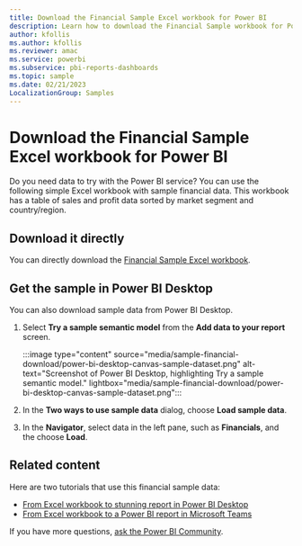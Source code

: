 ```yaml
---
title: Download the Financial Sample Excel workbook for Power BI
description: Learn how to download the Financial Sample workbook for Power BI directly from this page or from Power BI Desktop.
author: kfollis
ms.author: kfollis
ms.reviewer: amac
ms.service: powerbi
ms.subservice: pbi-reports-dashboards
ms.topic: sample
ms.date: 02/21/2023
LocalizationGroup: Samples
---
```

# Download the Financial Sample Excel workbook for Power BI

Do you need data to try with the Power BI service? You can use the following simple Excel workbook with sample financial data. This workbook has a table of sales and profit data sorted by market segment and country/region.

## Download it directly

You can directly download the [Financial Sample Excel workbook](https://go.microsoft.com/fwlink/?LinkID=521962).

## Get the sample in Power BI Desktop

You can also download sample data from Power BI Desktop.

1. Select **Try a sample semantic model** from the **Add data to your report** screen.

   :::image type="content" source="media/sample-financial-download/power-bi-desktop-canvas-sample-dataset.png" alt-text="Screenshot of Power BI Desktop, highlighting Try a sample semantic model." lightbox="media/sample-financial-download/power-bi-desktop-canvas-sample-dataset.png":::

1. In the **Two ways to use sample data** dialog, choose **Load sample data**.

1. In the **Navigator**, select data in the left pane, such as **Financials**, and the choose **Load**.

## Related content

Here are two tutorials that use this financial sample data:

- [From Excel workbook to stunning report in Power BI Desktop](desktop-excel-stunning-report.md)
- [From Excel workbook to a Power BI report in Microsoft Teams](service-from-excel-to-stunning-report.md)

If you have more questions, [ask the Power BI Community](https://community.powerbi.com/).
